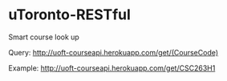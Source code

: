 # uToronto-RESTful
Smart course look up 

Query: http://uoft-courseapi.herokuapp.com/get/(CourseCode)

Example: http://uoft-courseapi.herokuapp.com/get/CSC263H1
